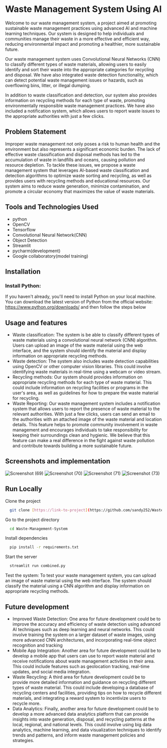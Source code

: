 
# Waste Management System Using AI

Welcome to our waste management system, a project aimed at promoting sustainable waste management practices using advanced AI and machine learning techniques. Our system is designed to help individuals and communities manage their waste in a more effective and efficient way, reducing environmental impact and promoting a healthier, more sustainable future.

Our waste management system uses Convolutional Neural Networks (CNN) to classify different types of waste materials, allowing users to easily identify and sort their waste into the appropriate categories for recycling and disposal. We have also integrated waste detection functionality, which can detect potential waste management issues or hazards, such as overflowing bins, litter, or illegal dumping.

In addition to waste classification and detection, our system also provides information on recycling methods for each type of waste, promoting environmentally responsible waste management practices. We have also included a notification system, which allows users to report waste issues to the appropriate authorities with just a few clicks.

## Problem Statement

Improper waste management not only poses a risk to human health and the environment but also represents a significant economic burden. The lack of effective waste classification and disposal methods has led to the accumulation of waste in landfills and oceans, causing pollution and resource depletion. To tackle these issues, we propose a waste management system that leverages AI-based waste classification and detection algorithms to optimize waste sorting and recycling, as well as provides users with recycling methods and educational resources. Our system aims to reduce waste generation, minimize contamination, and promote a circular economy that maximizes the value of waste materials.

## Tools and Technologies Used
- python
- OpenCV
- Tensorflow
- Convolutional Neural Network(CNN)
- Object Detection
- Streamlit
- pycharm(development)
- Google collaboratory(model training)


## Installation

### Install Python:
If you haven't already, you'll need to install Python on your local machine. You can download the latest version of Python from the official website: https://www.python.org/downloads/ and then follow the steps below

## Usage and features

- Waste classification: The system is be able to classify different types of waste materials using a convolutional neural network (CNN) algorithm. Users can upload an image of the waste material using the web interface, and the system should identify the material and display information on appropriate recycling methods.
- Waste detection: The system also includes waste detection capabilities using OpenCV or other computer vision libraries. This could involve identifying waste materials in real-time using a webcam or video stream.
- Recycling methods: Our system should provides information on appropriate recycling methods for each type of waste material. This could include information on recycling facilities or programs in the user's area, as well as guidelines for how to prepare the waste material for recycling.
- Waste Reporting: Our waste management system includes a notification system that allows users to report the presence of waste material to the relevant authorities. With just a few clicks, users can send an email to the authorities with an attached image of the waste material and location details. This feature helps to promote community involvement in waste management and encourages individuals to take responsibility for keeping their surroundings clean and hygienic. We believe that this feature can make a real difference in the fight against waste pollution and contribute towards building a more sustainable future.

## Screenshots and implementation
![Screenshot (69)](https://user-images.githubusercontent.com/66490787/230352785-1d7170bc-82bf-4417-9c8d-704ce90f711b.png)
![Screenshot (70)](https://user-images.githubusercontent.com/66490787/230352803-db696d0f-fd9a-4dde-ad34-77980ef1ab5c.png)
![Screenshot (71)](https://user-images.githubusercontent.com/66490787/230352815-c10f533a-a159-4333-b7ba-e2fad0d4a634.png)
![Screenshot (73)](https://user-images.githubusercontent.com/66490787/230352831-200d8fb1-7e64-491b-8275-3919871cdf86.png)

## Run Locally

Clone the project

```bash
  git clone [https://link-to-project](https://github.com/sandy252/Waste-Management-System.git)
```

Go to the project directory

```bash
  cd Waste-Management-System
```

Install dependencies

```bash
  pip install -r requirements.txt
```

Start the server

```bash
  streamlit run combined.py
```
Test the system: To test your waste management system, you can upload an image of waste material using the web interface. The system should classify the material using a CNN algorithm and display information on appropriate recycling methods.



## Future development
- Improved Waste Detection: One area for future development could be to improve the accuracy and efficiency of waste detection using advanced AI techniques such as deep learning and neural networks. This could involve training the system on a larger dataset of waste images, using more advanced CNN architectures, and incorporating real-time object recognition and tracking
- Mobile App Integration: Another area for future development could be to develop a mobile app that users can use to report waste material and receive notifications about waste management activities in their area. This could include features such as geolocation tracking, real-time updates, and social media integration.
- Waste Recycling: A third area for future development could be to provide more detailed information and guidance on recycling different types of waste material. This could include developing a database of recycling centers and facilities, providing tips on how to recycle different materials, and integrating a reward system to incentivize users to recycle more.
- Data Analytics: Finally, another area for future development could be to develop a more advanced data analytics platform that can provide insights into waste generation, disposal, and recycling patterns at the local, regional, and national levels. This could involve using big data analytics, machine learning, and data visualization techniques to identify trends and patterns, and inform waste management policies and strategies.

